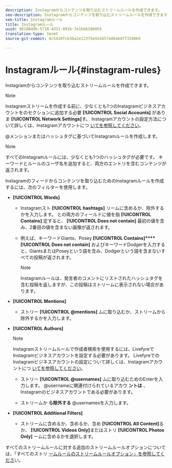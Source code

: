 ```yaml
---
description: Instagramからコンテンツを取り込むストリームルールを作成できます。
seo-description: Instagramからコンテンツを取り込むストリームルールを作成できます。
seo-title: Instagramルール
title: Instagramルール
uuid: 98108ddb-5710-4331-891b-7e1bbb106059
translation-type: tm+mt
source-git-commit: 0c5420fcb3ba2e12375e92d4574d0a6dff310869

---
```



# Instagramルール{#instagram-rules}

Instagramからコンテンツを取り込むストリームルールを作成できます。

>[!NOTE]
>
>Instagramストリームを作成する前に、少なくとも1つのInstagramビジネスアカウントをのセクションに追加する必要 **[!UICONTROL Social Accounts]** がありま **[!UICONTROL Network Settings]**&#x200B;す。 Instagramアカウントの設定方法について詳しくは、Instagramアカウントにつ [いてを参照してください](../c-users-creating-accounts-with-studio-access/t-configure-social-accout-instagram/c-about-instagram-accounts.md#c_about_instagram_accounts)。

@メンションまたはハッシュタグに基づいてInstagramルールを作成します。

>[!NOTE]
>
>すべてのInstagramルールには、少なくとも1つのハッシュタグが必要です。 キーワードとルールのユーザ名を追加すると、両方のエントリを含むコンテンツが返されます。

Instagramのフィードからコンテンツを取り込むためのInstagramルールを作成するには、次のフィルターを使用します。

* **[!UICONTROL Words]**

   * Instagramスト **[!UICONTROL hashtags]** リームに含めるか、除外するかを入力します。 との両方のフィールドに値を指 **[!UICONTROL Contains]** 定すると、 **[!UICONTROL Does not contain]** 最初の値を含み、2番目の値を含まない画像が返されます。

   * 例えば、キーワードGiants、Posey **[!UICONTROL Contains]****[!UICONTROL Does not contain]** およびキーワードDodgerを入力すると、GiantsまたはPoseyという語を含み、Dodgerという語を含まないすべての投稿が返されます。

      >[!NOTE]
      >
      >Instagramルールは、発言者のコメントにリストされたハッシュタグを含む投稿を返しますが、この投稿はストリームに表示されない場合があります。

* **[!UICONTROL Mentions]**

   * ストリー **[!UICONTROL @mentions]** ムに取り込むか、ストリームから除外するかを入力します。

* **[!UICONTROL Authors]**

   >[!NOTE]
   >
   >Instagramストリームルールで作成者検索を使用するには、LivefyreでInstagramビジネスアカウントを設定する必要があります。 LivefyreでのInstagramビジネスアカウントの設定について詳しくは、Instagramアカウントにつ [いてを参照してください](../c-users-creating-accounts-with-studio-access/t-configure-social-accout-instagram/c-about-instagram-accounts.md#c_about_instagram_accounts)。

   * ストリー **[!UICONTROL @usernames]** ムに取り込むためのEnterを入力します。 @usernameに関連付けられているアカウ **ントは** 、Instagramのビジネスアカウントである必要があります。

   * ストリームか **ら除外する** @usernamesを入力します。

* **[!UICONTROL Additional Filters]**

   * ストリームに含めるか、含めるか、含め **[!UICONTROL All Content]**&#x200B;るか、 **[!UICONTROL Videos Only]**&#x200B;またはストリ **[!UICONTROL Photos Only]** ームに含めるかを選択します。

すべてのストリームルールに対する追加のストリームルールオプションについては、「すべてのストリ [ームルールのストリームルールオプション」を参照してくださ](../c-streams/c-stream-rule-options-for-all-stream-rules.md#c_stream_rule_options_for_all_stream_rules)い。
